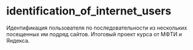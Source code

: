 # identification_of_internet_users
Идентификация пользователя по последовательности из нескольких посещенных им подряд сайтов. Итоговый проект курса от МФТИ и Яндекса.

